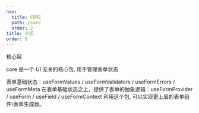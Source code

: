 ```yaml
---
nav:
  title: CORE
  path: /core
  order: 2
title: 介绍
order: 0
---
```


核心层

core 是一个 UI 无关的核心包, 用于管理表单状态

表单基础状态：useFormValues / useFormValidators / useFormErrors / useFormMeta
在表单基础状态之上，提供了表单的抽象逻辑：useFormProvider / useForm / useField / useFormContext
利用这个包, 可以实现更上层的表单组件\表单生成器。

